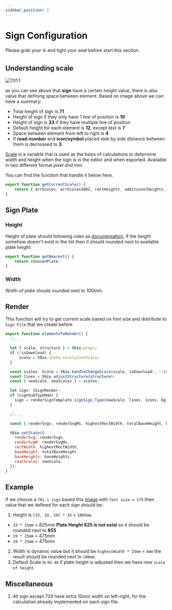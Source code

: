 ```yaml
---
sidebar_position: 2
---
```


# Sign Configuration

Please grab your ☕ and tight your seat before start this section.

## Understanding scale

<img src="/img/bds-sign/sign-configuration/understanding-scale.png" alt="701.1" width="" height="" />

as you can see above that **sign** have a certain height value, there is also value that defining space between element. Based on image above we can have a summary:

- Total height of sign is **71**
- Height of sign if they only have 1 line of position is **19**
- Height of sign is **33** if they have multiple line of position
- Default height for each element is **12**, except text is **7**
- Space between element from left to right is **4**
- If **road-number** and **icon/symbol** placed side by side distance between them is decreased to **3**

[Scale](https://doc.anggahermawan.com/docs/tutorial-basics/overview#sign-scale) is a variable that is used as the basis of calculations to determine width and height when the sign is in the editor and when exported. Available in two different format _pixel and mm_.

You can find the function that handle it below here.

```jsx title="/src/components/Helper/getCurrentScale.ts"
export function getCurrentScale() {
	return { arrScales, arrScales5602, rectHeights, additionalHeights, svgHeight, realValue };
}
```

## Sign Plate

### Height

Height of plate should following rules as [documentation](https://doc.anggahermawan.com/docs/tutorial-basics/overview#sign-documentation), if the height somehow doesn't exist in the list then it should rounded next to available plate height.

```jsx title="/src/components/Helper/getNearestPlate.ts"
export function getNearest() {
	return choosenPlate;
}
```

### Width

Width of plate should rounded next to 100mm.

## Render
This function will try to get current scale based on font size and distribute to `Sign File` that we create before
```jsx title="/src/components/SignViewer/SignViewer.tsx"
export function elementsToRender() {
  //...

  let { scale, structure } = this.props;
  if (!isDownload) {
	  scale = this.state.resolutionScale;
  }

  const scales: Scale = this.handleChangeScale(scale, isDownload!, !!isMeasure);
  const lines = this.adjustStructure(structure);
  const { newScale, newScales } = scales;

  let sign: ISignRender;
  if (signSubTypeNum) {
    sign = renderSignTemplate.signSign_Type(newScale, lines, icons, bg, !!isDownload, !!isMeasure, this);
  }

  //...

  const { renderSvgs, renderSvgMs, highestRectWidth, totalBaseHeight, baseHeights } = sign;

  this.setState({
    renderSvg: renderSvgs,
    renderSvgM: renderSvgMs,
    rectWidth: highestRectWidth,
    baseHeight: totalBaseHeight,
    baseHeights: baseHeights,
    realScales: newScale,
  });
}
```

## Example

If we choose a `701.1 sign` based this [image](https://doc.anggahermawan.com/docs/tutorial-basics/overview#understanding-scale) with `font size = 175` then value that we defined for each sign should be:
1. Height is `[33, 19, 19] * 25` = `1805mm`.
- `33 * 25mm` = 825mm **Plate Height 825 is not exist** so it should be rounded next to **855**
- `19 * 25mm` = 475mm
- `19 * 25mm` = 475mm

2. Width is dynamic value but it should be `highestWidth * 25mm` = `Xmm` the result should be rounded next to `100mm`.
3. Default Scale is `94.48` if plate height is adjusted then we have new `scale of height`.

## Miscellaneous
1. All sign except 729 have extra 10mm width on left-right, for the calculation already implemented on each sign file.


